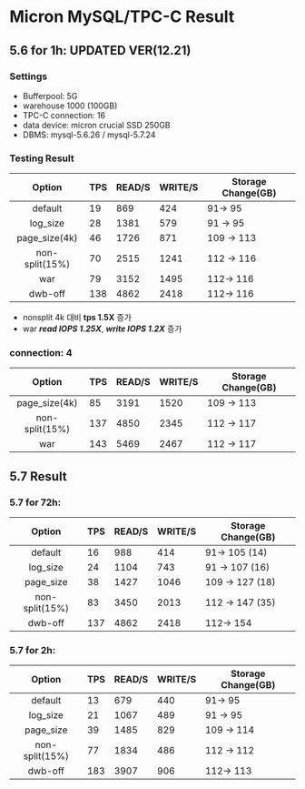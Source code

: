 # Micron MySQL/TPC-C Result

## 5.6 for 1h: **UPDATED VER(12.21)**

### Settings

- Bufferpool: 5G
- warehouse 1000 (100GB)
- TPC-C connection: 16
- data device: micron crucial SSD 250GB
- DBMS: mysql-5.6.26 / mysql-5.7.24

### Testing Result

| Option   |  TPS | READ/S | WRITE/S  | Storage Change(GB)| 
|:----------:|-------------|-------------|-------------|-------------|
|default| 19 | 869 | 424   | 91-> 95  |
|log_size| 28 | 1381  | 579 | 91 -> 95 |
|page_size(4k)| 46 |  1726 | 871 | 109 -> 113|
|non-split(15%)| 70 | 2515 | 1241 | 112 -> 116 | 
|war | 79 |  3152 | 1495 |112-> 116 | 
|dwb-off | 138 |  4862 | 2418 |112-> 116 | 

- nonsplit 4k 대비 **tps 1.5X** 증가
- war ***read IOPS 1.25X***, ***write IOPS  1.2X*** 증가

### connection: 4

| Option   |  TPS | READ/S | WRITE/S  | Storage Change(GB)| 
|:----------:|-------------|-------------|-------------|-------------|
|page_size(4k)| 85 |  3191 | 1520 | 109 -> 113|
|non-split(15%)| 137 | 4850 | 2345 | 112 -> 117 | 
|war| 143 | 5469 | 2467 | 112 -> 117 | 

## 5.7 Result
### 5.7 for 72h:

| Option   |  TPS | READ/S | WRITE/S  |Storage Change(GB)| 
|:----------:|-------------|-------------|-------------|-------------|
|default| 16 | 988  | 414 | 91-> 105 (14)  |
|log_size| 24 | 1104  | 743 |  91 -> 107 (16) |
|page_size| 38 |   1427 | 1046  |109 -> 127 (18)|
|non-split(15%)| 83 | 3450  | 2013 | 112 -> 147 (35) | 
|dwb-off | 137 |  4862 | 2418 | 112-> 154 | 

### 5.7 for 2h:

| Option   |  TPS | READ/S | WRITE/S  | Storage Change(GB)| 
|:----------:|-------------|-------------|-------------|-------------|
|default| 13 | 679  | 440  | 91-> 95  |
|log_size| 21 | 1067  | 489 | 91 -> 95 |
|page_size| 39 |  1485 | 829 | 109 -> 114|
|non-split(15%)| 77 | 1834  | 486 | 112 -> 112 | 
|dwb-off | 183 |  3907 | 906 | 112-> 113 | 

